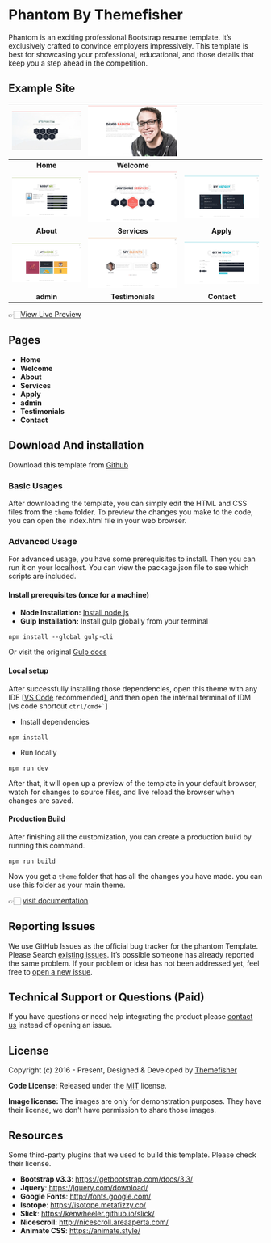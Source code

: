 # Phantom By Themefisher

Phantom is an exciting professional Bootstrap resume template. It’s exclusively crafted to convince employers impressively. This template is best for showcasing your professional, educational, and those details that keep you a step ahead in the competition.

<!-- demo -->
## Example Site

| [![](screenshots/2.jpg)](https://demo.themefisher.com/phantom/) | [![](screenshots/4.jpg)](https://demo.themefisher.com/phantom/welcome.html) |  |
|:---:|:---:|:---:|
| **Home** | **Welcome**  | |
| [![](screenshots/3.jpg)](https://demo.themefisher.com/phantom/about.html) | [![](screenshots/6.jpg)](https://demo.themefisher.com/phantom/services.html) | [![](screenshots/5.jpg)](https://demo.themefisher.com/phantom/apply.html) |
| **About**  | **Services**  | **Apply** |
| [![](screenshots/7.jpg)](https://demo.themefisher.com/phantom/admin.html) | [![](screenshots/8.jpg)](https://demo.themefisher.com/phantom/testimonials.html) | [![](screenshots/9.jpg)](https://demo.themefisher.com/phantom/contact.html) |
| **admin**  | **Testimonials**  | **Contact** |

👉🏻[View Live Preview](https://demo.themefisher.com/phantom/)

<!-- resources -->
## Pages

* **Home**
* **Welcome**
* **About**
* **Services**
* **Apply**
* **admin**
* **Testimonials**
* **Contact**

<!-- download -->
## Download And installation

Download this template from [Github](https://github.com/themefisher/phantom/archive/main.zip)

<!-- installation -->
### Basic Usages

After downloading the template, you can simply edit the HTML and CSS files from the `theme` folder. To preview the changes you make to the code, you can open the index.html file in your web browser.

### Advanced Usage

For advanced usage, you have some prerequisites to install. Then you can run it on your localhost. You can view the package.json file to see which scripts are included.

#### Install prerequisites (once for a machine)

* **Node Installation:** [Install node js](https://nodejs.org/en/download/)
* **Gulp Installation:** Install gulp globally from your terminal

```
npm install --global gulp-cli
```

Or visit the original [Gulp docs](https://gulpjs.com/docs/en/getting-started/quick-start)

#### Local setup

After successfully installing those dependencies, open this theme with any IDE [[VS Code](https://code.visualstudio.com/) recommended], and then open the internal terminal of IDM [vs code shortcut <code>ctrl/cmd+\`</code>]

* Install dependencies

```
npm install
```

* Run locally

```
npm run dev
```

After that, it will open up a preview of the template in your default browser, watch for changes to source files, and live reload the browser when changes are saved.

#### Production Build

After finishing all the customization, you can create a production build by running this command.

```
npm run build
```

Now you get a `theme` folder that has all the changes you have made. you can use this folder as your main theme.

👉🏻 [visit documentation](https://docs.themefisher.com/phantom/)

<!-- reporting issue -->
## Reporting Issues

We use GitHub Issues as the official bug tracker for the phantom Template. Please Search [existing issues](https://github.com/themefisher/phantom/issues). It’s possible someone has already reported the same problem.
If your problem or idea has not been addressed yet, feel free to [open a new issue](https://github.com/themefisher/phantom/issues).

<!-- support -->
## Technical Support or Questions (Paid)

If you have questions or need help integrating the product please [contact us](mailto:mehedi@themefisher.com) instead of opening an issue.

<!-- licence -->
## License

Copyright (c) 2016 - Present, Designed & Developed by [Themefisher](https://themefisher.com)

**Code License:** Released under the [MIT](https://github.com/themefisher/phantom/blob/main/LICENSE) license.

**Image license:** The images are only for demonstration purposes. They have their license, we don't have permission to share those images.

<!-- resources -->
## Resources

Some third-party plugins that we used to build this template. Please check their license.

* **Bootstrap v3.3**: <https://getbootstrap.com/docs/3.3/>
* **Jquery**: <https://jquery.com/download/>
* **Google Fonts**: <http://fonts.google.com/>
* **Isotope**: <https://isotope.metafizzy.co/>
* **Slick**: <https://kenwheeler.github.io/slick/>
* **Nicescroll**: <http://nicescroll.areaaperta.com/>
* **Animate CSS**: <https://animate.style/>
